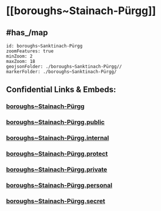 # [[boroughs~Stainach-Pürgg]] 


## #has_/map  



```leaflet
id: boroughs~Sanktinach-Pürgg
zoomFeatures: true 
minZoom: 2 
maxZoom: 18
geojsonFolder: ./boroughs~Sanktinach-Pürgg//
markerFolder: ./boroughs~Sanktinach-Pürgg/
```


## Confidential Links & Embeds: 

### [boroughs~Stainach-Pürgg](/_Standards/Earth/Continent/Europe/Europe~Central/Austria/Austrias_States/Steiermark/counties~SM/Liezen/cities~Liezen/Stainach-Pürgg/boroughs~Stainach-Pürgg.md) 

### [boroughs~Stainach-Pürgg.public](/_public/Earth/Continent/Europe/Europe~Central/Austria/Austrias_States/Steiermark/counties~SM/Liezen/cities~Liezen/Stainach-Pürgg/boroughs~Stainach-Pürgg.public.md) 

### [boroughs~Stainach-Pürgg.internal](/_internal/Earth/Continent/Europe/Europe~Central/Austria/Austrias_States/Steiermark/counties~SM/Liezen/cities~Liezen/Stainach-Pürgg/boroughs~Stainach-Pürgg.internal.md) 

### [boroughs~Stainach-Pürgg.protect](/_protect/Earth/Continent/Europe/Europe~Central/Austria/Austrias_States/Steiermark/counties~SM/Liezen/cities~Liezen/Stainach-Pürgg/boroughs~Stainach-Pürgg.protect.md) 

### [boroughs~Stainach-Pürgg.private](/_private/Earth/Continent/Europe/Europe~Central/Austria/Austrias_States/Steiermark/counties~SM/Liezen/cities~Liezen/Stainach-Pürgg/boroughs~Stainach-Pürgg.private.md) 

### [boroughs~Stainach-Pürgg.personal](/_personal/Earth/Continent/Europe/Europe~Central/Austria/Austrias_States/Steiermark/counties~SM/Liezen/cities~Liezen/Stainach-Pürgg/boroughs~Stainach-Pürgg.personal.md) 

### [boroughs~Stainach-Pürgg.secret](/_secret/Earth/Continent/Europe/Europe~Central/Austria/Austrias_States/Steiermark/counties~SM/Liezen/cities~Liezen/Stainach-Pürgg/boroughs~Stainach-Pürgg.secret.md)

